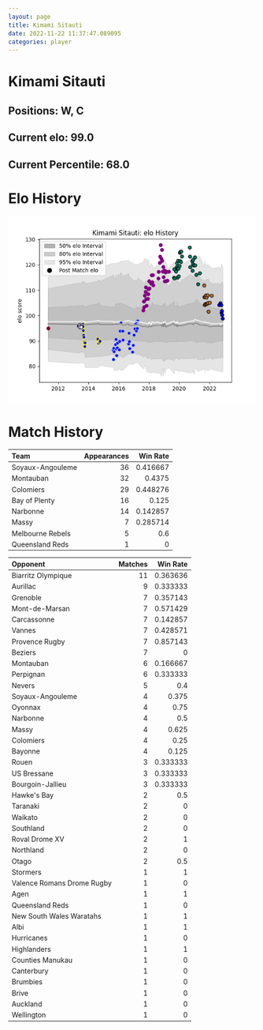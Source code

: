 ```yaml
---  
layout: page  
title: Kimami Sitauti  
date: 2022-11-22 11:37:47.089095  
categories: player  
---
```

# Kimami Sitauti

## Positions: W, C

## Current elo: 99.0

## Current Percentile: 68.0

# Elo History


![elo history](history_KimamiSitauti.png)
# Match History


| Team             |   Appearances |   Win Rate |
|:-----------------|--------------:|-----------:|
| Soyaux-Angouleme |            36 |   0.416667 |
| Montauban        |            32 |   0.4375   |
| Colomiers        |            29 |   0.448276 |
| Bay of Plenty    |            16 |   0.125    |
| Narbonne         |            14 |   0.142857 |
| Massy            |             7 |   0.285714 |
| Melbourne Rebels |             5 |   0.6      |
| Queensland Reds  |             1 |   0        |

| Opponent                   |   Matches |   Win Rate |
|:---------------------------|----------:|-----------:|
| Biarritz Olympique         |        11 |   0.363636 |
| Aurillac                   |         9 |   0.333333 |
| Grenoble                   |         7 |   0.357143 |
| Mont-de-Marsan             |         7 |   0.571429 |
| Carcassonne                |         7 |   0.142857 |
| Vannes                     |         7 |   0.428571 |
| Provence Rugby             |         7 |   0.857143 |
| Beziers                    |         7 |   0        |
| Montauban                  |         6 |   0.166667 |
| Perpignan                  |         6 |   0.333333 |
| Nevers                     |         5 |   0.4      |
| Soyaux-Angouleme           |         4 |   0.375    |
| Oyonnax                    |         4 |   0.75     |
| Narbonne                   |         4 |   0.5      |
| Massy                      |         4 |   0.625    |
| Colomiers                  |         4 |   0.25     |
| Bayonne                    |         4 |   0.125    |
| Rouen                      |         3 |   0.333333 |
| US Bressane                |         3 |   0.333333 |
| Bourgoin-Jallieu           |         3 |   0.333333 |
| Hawke's Bay                |         2 |   0.5      |
| Taranaki                   |         2 |   0        |
| Waikato                    |         2 |   0        |
| Southland                  |         2 |   0        |
| Roval Drome XV             |         2 |   1        |
| Northland                  |         2 |   0        |
| Otago                      |         2 |   0.5      |
| Stormers                   |         1 |   1        |
| Valence Romans Drome Rugby |         1 |   0        |
| Agen                       |         1 |   1        |
| Queensland Reds            |         1 |   0        |
| New South Wales Waratahs   |         1 |   1        |
| Albi                       |         1 |   1        |
| Hurricanes                 |         1 |   0        |
| Highlanders                |         1 |   1        |
| Counties Manukau           |         1 |   0        |
| Canterbury                 |         1 |   0        |
| Brumbies                   |         1 |   0        |
| Brive                      |         1 |   0        |
| Auckland                   |         1 |   0        |
| Wellington                 |         1 |   0        |